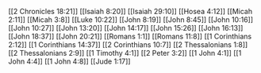 [[2 Chronicles 18:21]]
[[Isaiah 8:20]]
[[Isaiah 29:10]]
[[Hosea 4:12]]
[[Micah 2:11]]
[[Micah 3:8]]
[[Luke 10:22]]
[[John 8:19]]
[[John 8:45]]
[[John 10:16]]
[[John 10:27]]
[[John 13:20]]
[[John 14:17]]
[[John 15:26]]
[[John 16:13]]
[[John 18:37]]
[[John 20:21]]
[[Romans 1:1]]
[[Romans 11:8]]
[[1 Corinthians 2:12]]
[[1 Corinthians 14:37]]
[[2 Corinthians 10:7]]
[[2 Thessalonians 1:8]]
[[2 Thessalonians 2:9]]
[[1 Timothy 4:1]]
[[2 Peter 3:2]]
[[1 John 4:1]]
[[1 John 4:4]]
[[1 John 4:8]]
[[Jude 1:17]]
